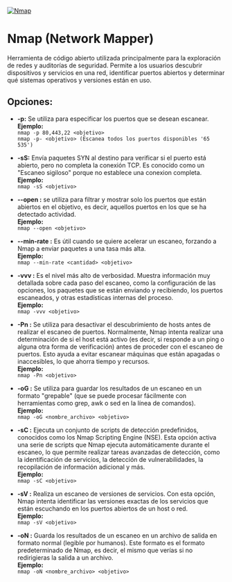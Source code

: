 [![Nmap](https://upload.wikimedia.org/wikipedia/commons/7/73/Logo_nmap.png "Nmap")](http:/https://upload.wikimedia.org/wikipedia/commons/7/73/Logo_nmap.png/ "Nmap")  
# Nmap (Network Mapper)  
Herramienta de código abierto utilizada principalmente para la exploración de redes y auditorías de seguridad. Permite a los usuarios descubrir dispositivos y servicios en una red, identificar puertos abiertos y determinar qué sistemas operativos y versiones están en uso.   

## Opciones:

- **-p:** Se utiliza para especificar los puertos que se desean escanear.  
**Ejemplo:**  
                `nmap -p 80,443,22 <objetivo>`  
                `nmap -p- <objetivo> (Escanea todos los puertos disponibles '65 535')`  

- **-sS:** Envía paquetes SYN al destino para verificar si el puerto está abierto, pero no completa la conexión TCP. Es conocido como un "Escaneo sigiloso" porque no establece una conexion completa.  
**Ejemplo:**  
                `nmap -sS <objetivo>`  

- **--open :** se utiliza para filtrar y mostrar solo los puertos que están abiertos en el objetivo, es decir, aquellos puertos en los que se ha detectado actividad.  
**Ejemplo:**  
                `nmap --open <objetivo>`  

- **--min-rate :** Es útil cuando se quiere acelerar un escaneo, forzando a Nmap a enviar paquetes a una tasa más alta.  
**Ejemplo:**  
                `nmap --min-rate <cantidad> <objetivo>`  

- **-vvv :** Es el nivel más alto de verbosidad. Muestra información muy detallada sobre cada paso del escaneo, como la configuración de las opciones, los paquetes que se están enviando y recibiendo, los puertos escaneados, y otras estadísticas internas del proceso.  
**Ejemplo:**  
                `nmap -vvv <objetivo>`  

- **-Pn :** Se utiliza para desactivar el descubrimiento de hosts antes de realizar el escaneo de puertos.  Normalmente, Nmap intenta realizar una determinación de si el host está activo (es decir, si responde a un ping o alguna otra forma de verificación) antes de proceder con el escaneo de puertos. Esto ayuda a evitar escanear máquinas que están apagadas o inaccesibles, lo que ahorra tiempo y recursos.  
**Ejemplo:**  
                `nmap -Pn <objetivo>`  

- **-oG :** Se utiliza para guardar los resultados de un escaneo en un formato "grepable" (que se puede procesar fácilmente con herramientas como grep, awk o sed en la línea de comandos).  
**Ejemplo:**  
                `nmap -oG <nombre_archivo> <objetivo>`  

- **-sC :** Ejecuta un conjunto de scripts de detección predefinidos, conocidos como los Nmap Scripting Engine (NSE). Esta opción activa una serie de scripts que Nmap ejecuta automáticamente durante el escaneo, lo que permite realizar tareas avanzadas de detección, como la identificación de servicios, la detección de vulnerabilidades, la recopilación de información adicional y más.  
**Ejemplo:**  
                `nmap -sC <objetivo>`  

- **-sV :** Realiza un escaneo de versiones de servicios. Con esta opción, Nmap intenta identificar las versiones exactas de los servicios que están escuchando en los puertos abiertos de un host o red.  
**Ejemplo:**  
                `nmap -sV <objetivo>`  

- **-oN :** Guarda los resultados de un escaneo en un archivo de salida en formato normal (legible por humanos). Este formato es el formato predeterminado de Nmap, es decir, el mismo que verías si no redirigieras la salida a un archivo.  
**Ejemplo:**  
                `nmap -oN <nombre_archivo> <objetivo>`  
